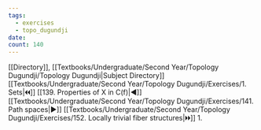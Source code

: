 ```yaml
---
tags:
  - exercises
  - topo_dugundji
date: 
count: 140
---
```

[[Directory]], [[Textbooks/Undergraduate/Second Year/Topology Dugundji/Topology Dugundji|Subject Directory]]
[[Textbooks/Undergraduate/Second Year/Topology Dugundji/Exercises/1. Sets|🞀🞀]] [[139. Properties of X in C(f)|◀]] [[Textbooks/Undergraduate/Second Year/Topology Dugundji/Exercises/141. Path spaces|▶]] [[Textbooks/Undergraduate/Second Year/Topology Dugundji/Exercises/152. Locally trivial fiber structures|🞂🞂]]
1. 